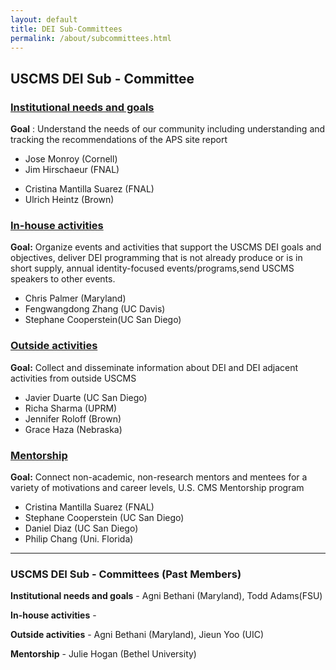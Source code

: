 ```yaml
---
layout: default
title: DEI Sub-Committees
permalink: /about/subcommittees.html
---
```


## USCMS DEI Sub - Committee


### [Institutional needs and goals](/inst_needs.html)
**Goal** : Understand the needs of our community including understanding and tracking the recommendations of the APS site report<br/>
<!-- -  Agni Bethani (Maryland) -->
- Jose Monroy (Cornell)
- Jim Hirschaeur (FNAL)
<!-- -  Todd Adams(FSU) -->
- Cristina Mantilla Suarez (FNAL)
- Ulrich Heintz (Brown)

### [In-house activities](/inhouse.html)
**Goal:** Organize events and activities that support the USCMS DEI goals and objectives, deliver DEI programming that is not already produce or is in short supply, annual identity-focused events/programs,send USCMS speakers to other events.
<br/>
- Chris Palmer (Maryland)
- Fengwangdong Zhang (UC Davis)
- Stephane Cooperstein(UC San Diego)

### [Outside activities](/outside.html)
<!-- - Agni Bethani (Maryland) -->
<!-- - Jieun Yoo (UIC) -->
**Goal:** Collect and disseminate information about DEI and DEI adjacent activities from outside USCMS<br/>
- Javier Duarte (UC San Diego)
- Richa Sharma (UPRM)
- Jennifer Roloff (Brown)
- Grace Haza (Nebraska)

### [Mentorship](/mentorship.html)
**Goal:** Connect non-academic, non-research mentors and mentees for a variety of motivations and career levels, U.S. CMS Mentorship program<br/>
- Cristina Mantilla Suarez (FNAL)
- Stephane Cooperstein (UC San Diego)
- Daniel Diaz (UC San Diego)
- Philip Chang (Uni. Florida)
  
--- 

### USCMS DEI Sub - Committees (Past Members)

 **Institutional needs and goals** - Agni Bethani (Maryland), Todd Adams(FSU)
<!-- -  Jose Monroy (Cornell) -->
<!-- -  Jim Hirschaeur (FNAL) -->
<!-- -  -->
<!-- -  Cristina Mantilla Suarez (FNAL) -->
<!-- -  Ulrich Heintz (Brown) -->

**In-house activities** -

<!-- -  Chris Palmer (Maryland)
-  Fengwangdong Zhang (UC Davis)
-  Stephane Cooperstein(UC San Diego) -->

**Outside activities** - Agni Bethani (Maryland), Jieun Yoo (UIC)
 <!-- Javier Duarte (UC San Diego) -->
<!-- - Richa Sharma (UPRM) -->
<!-- - Jennifer Roloff (Brown) -->
<!-- - Grace Haza (Nebraska)  -->


**Mentorship** - Julie Hogan (Bethel University)

<!-- -  Cristina Mantilla Suarez (FNAL)
-  Stephane Cooperstein (UC San Diego)
-  Daniel Diaz (UC San Diego)
-  Philip Chang (Uni. Florida) -->

